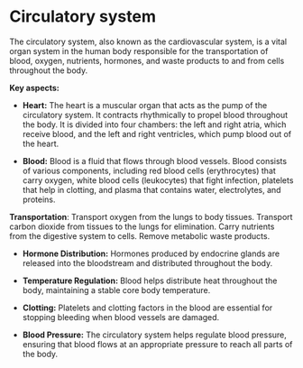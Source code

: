 # Circulatory system

The circulatory system, also known as the cardiovascular system, is a vital organ system in the human body responsible for the transportation of blood, oxygen, nutrients, hormones, and waste products to and from cells throughout the body.

**Key aspects:**

* **Heart:** The heart is a muscular organ that acts as the pump of the circulatory system. It contracts rhythmically to propel blood throughout the body. It is divided into four chambers: the left and right atria, which receive blood, and the left and right ventricles, which pump blood out of the heart.

* **Blood:** Blood is a fluid that flows through blood vessels. Blood consists of various components, including red blood cells (erythrocytes) that carry oxygen, white blood cells (leukocytes) that fight infection, platelets that help in clotting, and plasma that contains water, electrolytes, and proteins.

**Transportation**: Transport oxygen from the lungs to body tissues. Transport carbon dioxide from tissues to the lungs for elimination. Carry nutrients from the digestive system to cells. Remove metabolic waste products.

* **Hormone Distribution:** Hormones produced by endocrine glands are released into the bloodstream and distributed throughout the body.

* **Temperature Regulation:** Blood helps distribute heat throughout the body, maintaining a stable core body temperature.

* **Clotting:** Platelets and clotting factors in the blood are essential for stopping bleeding when blood vessels are damaged.

* **Blood Pressure:** The circulatory system helps regulate blood pressure, ensuring that blood flows at an appropriate pressure to reach all parts of the body.
